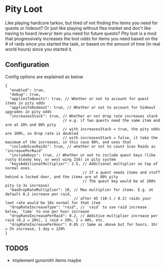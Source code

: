 # Pity Loot

Like playing hardcore tarkov, but tired of not finding the items you need for quests or hideout?
Or just like playing without flea market and don't like having to hoard /every/ item you need for future quests?
Pity loot is a mod that progressively increases the loot odds for items you need based on the # of raids since you started the task, or based on the amount of time (in real world hours) since you started it.

## Configuration

Config options are explained as below

```
{
  "enabled": true,
  "debug": true,
  "appliesToQuests": true, // Whether or not to account for quest items in pity odds
  "appliesToHideout": true, // Whether or not to account for hideout upgrades in pity odds
  "increasesStack": true, // Whether or not drop rate increases stack
                          // e.g. if two quests need the same item and are at 20% and 80% pity
                          // with increasesStack = true, the pity odds are 100%, so drop rate is doubled
                          // with increasesStack = false, it take the maximum of the increases, in this case 80%, and uses that
  "includeScavRaids": true, // whether or not to count Scav Raids as "increasePerRaid"
  "includeKeys": true, // Whether or not to include quest keys (like rusty bloody key, or west wing 216) in pity system
  "keysAdditionalMultiplier": 2.5, // Additional multiplier on top of normal ones.
                                   // If a quest needs items and stuff behind a locked door, and the items are at 80% pity
                                   // The quest key would be at 200% pity (a 3x increase)
  "maxDropRateMultiplier": 10, // Max multiplier for items. E.g. at default 0.2 increase per raid,
                               // after 45 (10-1 / 0.2) raids your loot rate would be 10x normal for that item
  "dropRateIncreaseType": "raid", // `raid` to use raid increase below, `time` to use per hour increase
  "dropRateIncreasePerRaid": 0.2, // Additive multiplier increase per raid (0.2 = 20%), 1 raid = 20%, 2 = 40%, etc.
  "dropRateIncreasePerHour": 0.05 // Same as above but for hours. 1hr = 5% increase, 1 day = 120%
}
```

## TODOS

- Implement gunsmith items maybe
